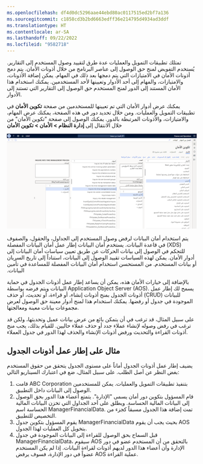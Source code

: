 ```yaml
---
ms.openlocfilehash: df4d0dc5296aae44ebd80ac0117515ed2bf7a136
ms.sourcegitcommit: c1858cd3b2bd6663edff36e214795d4934ad3ddf
ms.translationtype: HT
ms.contentlocale: ar-SA
ms.lasthandoff: 09/22/2022
ms.locfileid: "9582718"
---
```

تمتلك تطبيقات التمويل والعمليات عدة طرق لتقييد وصول المستخدم إلى التقارير. يُستخدم التفويض لمنح حق الوصول إلى عناصر البرنامج من خلال أذونات الأمان. يتم دمج أذونات الأمان في الامتيازات التي يتم دمجها بعد ذلك في المهام‬. يمكن إضافة الأذونات، والامتيازات، والمهام إلى أحد الأدوار وتعيينها لأحد المستخدمين.
يمكنك استخدام هذا الأمان المستند إلى الدور لمنح المستخدم حق الوصول إلى التقارير التي تستند إلى الأدوار.

يمكنك عرض أدوار الأمان التي تم تعيينها للمستخدمين من صفحة **تكوين الأمان** في تطبيقات التمويل والعمليات. ومن خلال تحديد دور في هذه الصفحة، يمكنك عرض المهام‬، والامتيازات، والأذونات المرتبطة بالدور. يمكنك الوصول إلى صفحة "تكوين الأمان" من خلال الانتقال إلى **إدارة النظام > الأمان > تكوين الأمان**

[![لقطة شاشة لصفحة "تكوين الأمان".](../media/security-1.png)](../media/security-1.png#lightbox)


يتم استخدام أمان البيانات لرفض وصول المستخدم إلى الجداول، والحقول، والصفوف في قاعدة البيانات. يستخدم أمان البيانات إطار عمل أمان البيانات المفصلة (XDS) للتحكم في الوصول إلى بيانات الحركات عن طريق تعيين سياسات أمان البيانات إلى أدوار الأمان. يمكن لهذه السياسات تقييد الوصول إلى البيانات، استناداً إلى تاريخ السريان أو بيانات المستخدم. ‏‫من المستحسن استخدام أمان البيانات المفصلة للمساعدة في تأمين البيانات.

بالإضافة إلى خيارات الأمان هذه، يمكن أن يساعد إطار عمل أذونات الجدول في حماية البيانات ويتم فرضه بواسطة Application Object Server‏ (AOS). يسمح لك إطار عمل أذونات الجدول بمنح أذونات إنشاء، أو قراءة، أو تحديث، أو حذف (CRUD) للبيانات الموجودة في جدول أو رفضها. يمكنك استخدام هذا لمنح أدوار معينة حق الوصول لعرض مجموعات بيانات معينة ومعالجتها. 

على سبيل المثال، قد ترغب في أن يتمكن بائع من عرض بيانات عميل وتحديثها، ولكن قد ترغب في رفض وصوله لإنشاء عملاء جدد أو حذف عملاء حاليين. للقيام بذلك، يجب منح أذونات القراءة والتحديث ورفض أذونات الإنشاء والحذف لهذا الدور في جدول العملاء.

## <a name="table-permissions-framework-example"></a>مثال على إطار عمل أذونات الجدول

يضيف إطار عمل أذونات الجدول أماناً على مستوى الجدول يتحقق من حقوق المستخدم بغض النظر عن أصل الطلب. على سبيل المثال، ضع في اعتبارك السيناريو التالي:

1.  قامت ABC Corporation بتنفيذ تطبيقات التمويل والعمليات. يمكن للمستخدمين الوصول إلى البيانات داخل التطبيق.
2.  قام المسؤول بتكوين دور أمان يسمى "الإدارة".
    يتمتع أعضاء هذا الدور بحق الوصول إلى البيانات المالية الحساسة. ويطلق على أحد الجداول التي تخزن البيانات المالية الحساسة اسم ManagerFinancialData. تمت إضافة هذا الجدول مسبقاً كجزء من التخصيص للتطبيق.
3.  يقوم المسؤول بتكوين جدول ManagerFinancialData بحيث يجب أن يقوم AOS بتخويل كل العمليات لهذا الجدول.
4.  قبل السماح بحق الوصول للقراءة إلى البيانات الموجودة في جدول ManagerFinancialData، سيقوم AOS بالتحقق من أن المستخدم عضو في دور الإدارة وأن أعضاء هذا الدور لديهم أذونات لقراءة البيانات. إذا لم يكن المستخدم عضواً في دور الإدارة، فسوف يرفض AOS عملية القراءة.
